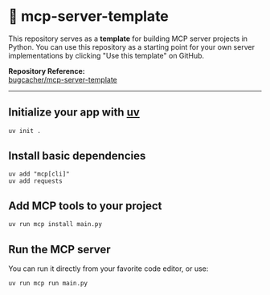 # 🚀 mcp-server-template

This repository serves as a **template** for building MCP server projects in Python. You can use this repository as a starting point for your own server implementations by clicking "Use this template" on GitHub.

**Repository Reference:**  
[bugcacher/mcp-server-template](https://github.com/bugcacher/mcp-server-template)

---

## Initialize your app with [uv](https://github.com/astral-sh/uv)

```bash
uv init .
```

## Install basic dependencies
```base
uv add "mcp[cli]"
uv add requests
```

## Add MCP tools to your project
```bash
uv run mcp install main.py
```

## Run the MCP server
You can run it directly from your favorite code editor, or use:

```bash
uv run mcp run main.py
```
